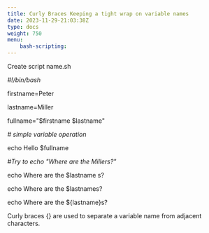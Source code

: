 ```yaml
---
title: Curly Braces Keeping a tight wrap on variable names
date: 2023-11-29-21:03:38Z
type: docs 
weight: 750
menu: 
    bash-scripting:
---
```



Create script name.sh

_#!/bin/bash_

firstname=Peter

lastname=Miller

fullname="$firstname $lastname"

_# simple variable operation_

echo Hello $fullname

_#Try to echo "Where are the Millers?"_

echo Where are the $lastname s?

echo Where are the $lastnames?

echo Where are the ${lastname}s?

Curly braces {} are used to separate a variable name from adjacent characters.

